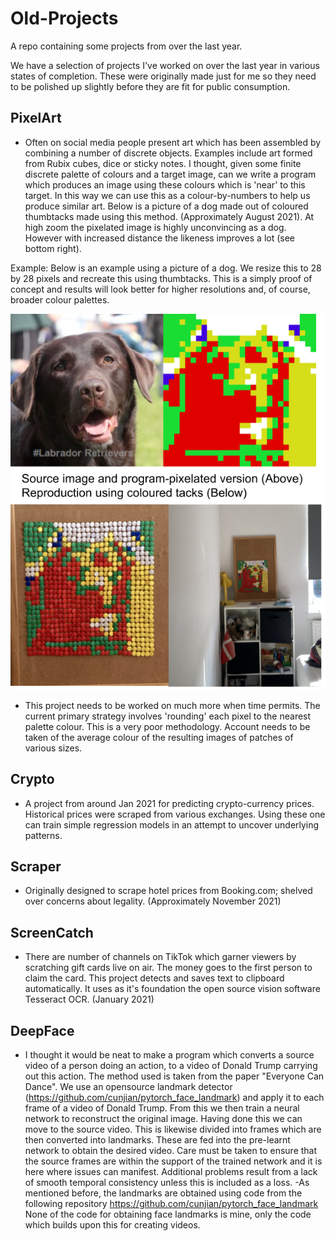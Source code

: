 # Old-Projects
A repo containing some projects from over the last year.

We have a selection of projects I've worked on over the last year in various states of completion. These were originally made just for me so they need to be polished up slightly before they are fit for public consumption.

## PixelArt ## 
- Often on social media people present art which has been assembled by combining a number of discrete objects. Examples include art formed from Rubix cubes, dice or sticky notes. I thought, given some finite discrete palette of colours and a target image, can we write a program which produces an image using these colours which is 'near' to this target. In this way we can use this as a colour-by-numbers to help us produce similar art. Below is a picture of a dog made out of coloured thumbtacks made using this method. (Approximately August 2021). At high zoom the pixelated image is highly unconvincing as a dog. However with increased distance the likeness improves a lot (see bottom right).

Example: Below is an example using a picture of a dog. We resize this to 28 by 28 pixels and recreate this using thumbtacks. This is a simply proof of concept and results will look better for higher resolutions and, of course, broader colour palettes. 

![alt text](https://github.com/WToner/Old-Projects/blob/main/ThreeDogsPixels.png?raw=true)

- This project needs to be worked on much more when time permits. The current primary strategy involves 'rounding' each pixel to the nearest palette colour. This is a very poor methodology. Account needs to be taken of the average colour of the resulting images of patches of various sizes.

## Crypto ## 
- A project from around Jan 2021 for predicting crypto-currency prices. Historical prices were scraped from various exchanges. Using these one can train simple regression models in an attempt to uncover underlying patterns. 

## Scraper ##
- Originally designed to scrape hotel prices from Booking.com; shelved over concerns about legality. (Approximately November 2021)

## ScreenCatch ##
- There are number of channels on TikTok which garner viewers by scratching gift cards live on air. The money goes to the first person to claim the card. This project detects and saves text to clipboard automatically. It uses as it's foundation the open source vision software Tesseract OCR. (January 2021)

## DeepFace ## 
- I thought it would be neat to make a program which converts a source video of a person doing an action, to a video of Donald Trump carrying out this action. The method used is taken from the paper "Everyone Can Dance". We use an opensource landmark detector (https://github.com/cunjian/pytorch_face_landmark) and apply it to each frame of a video of Donald Trump. From this we then train a neural network to reconstruct the original image. Having done this we can move to the source video. This is likewise divided into frames which are then converted into landmarks. These are fed into the pre-learnt network to obtain the desired video. Care must be taken to ensure that the source frames are within the support of the trained network and it is here where issues can manifest. Additional problems result from a lack of smooth temporal consistency unless this is included as a loss.
-As mentioned before, the landmarks are obtained using code from the following repository https://github.com/cunjian/pytorch_face_landmark None of the code for obtaining face landmarks is mine, only the code which builds upon this for creating videos.





